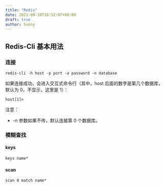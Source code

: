 ```yaml
---
title: "Redis"
date: 2021-09-10T16:52:07+08:00
draft: true
author: Sunny
---
```


## Redis-Cli 基本用法

### 连接

```
redis-cli -h host -p port -a password -n database
```

如果连接成功，会进入交互式命令行（其中，host 后面的数字是第几个数据库，默认为 0，不显示，这里是 1）：

```
host[1]>
```

注意：

- -n 参数如果不传，默认连接第 0 个数据库。

### 模糊查找

#### keys

```
keys name*
```

#### scan

```
scan 0 match name*
```


